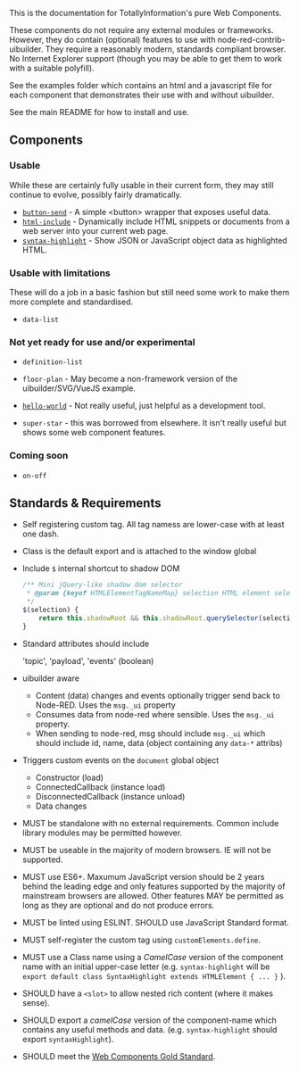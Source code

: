 This is the documentation for TotallyInformation's pure Web Components.

These components do not require any external modules or frameworks. However, they do contain (optional) features to use with node-red-contrib-uibuilder.
They require a reasonably modern, standards compliant browser. No Internet Explorer support (though you may be able to get them to work with a suitable polyfill).

See the examples folder which contains an html and a javascript file for each component that demonstrates their use with and without uibuilder.

See the main README for how to install and use.


## Components

### Usable

While these are certainly fully usable in their current form, they may still continue to evolve, possibly fairly dramatically.

* [`button-send`](button-send) - A simple &lt;button> wrapper that exposes useful data.
* [`html-include`](html-include) - Dynamically include HTML snippets or documents from a web server into your current web page.
* [`syntax-highlight`](./syntax-highlight) - Show JSON or JavaScript object data as highlighted HTML.

### Usable with limitations

These will do a job in a basic fashion but still need some work to make them more complete and standardised.

* `data-list`

### Not yet ready for use and/or experimental

* `definition-list`

* `floor-plan` - May become a non-framework version of the uibuilder/SVG/VueJS example.
* [`hello-world`](./hello-world.md) - Not really useful, just helpful as a development tool.
* `super-star` - this was borrowed from elsewhere. It isn't really useful but shows some web component features.

### Coming soon

* `on-off`



## Standards & Requirements

* Self registering custom tag. All tag namess are lower-case with at least one dash.

* Class is the default export and is attached to the window global

* Include `$` internal shortcut to shadow DOM

  ```javascript
  /** Mini jQuery-like shadow dom selector
   * @param {keyof HTMLElementTagNameMap} selection HTML element selector
   */
  $(selection) {
      return this.shadowRoot && this.shadowRoot.querySelector(selection)
  }
  ```

* Standard attributes should include

  'topic', 'payload', 'events' (boolean)

* uibuilder aware
  
  * Content (data) changes and events optionally trigger send back to Node-RED. Uses the `msg._ui` property
  * Consumes data from node-red where sensible. Uses the `msg._ui` property.
  * When sending to node-red, msg should include `msg._ui` which should include id, name, data (object containing any `data-*` attribs)

* Triggers custom events on the `document` global object

  * Constructor (load)
  * ConnectedCallback (instance load)
  * DisconnectedCallback (instance unload)
  * Data changes

* MUST be standalone with no external requirements. Common include library modules may be permitted however.
* MUST be useable in the majority of modern browsers. IE will not be supported.
* MUST use ES6+. Maxumum JavaScript version should be 2 years behind the leading edge and only features supported by the majority of mainstream browsers are allowed. Other features MAY be permitted as long as they are optional and do not produce errors.
* MUST be linted using ESLINT. SHOULD use JavaScript Standard format.
* MUST self-register the custom tag using `customElements.define`.
* MUST use a Class name using a _CamelCase_ version of the component name with an initial upper-case letter (e.g. `syntax-highlight` will be `export default class SyntaxHighlight extends HTMLElement { ... }` ).
  
* SHOULD have a `<slot>` to allow nested rich content (where it makes sense).
* SHOULD export a _camelCase_ version of the component-name which contains any useful methods and data. (e.g. `syntax-highlight` should export `syntaxHighlight`).
* SHOULD meet the [Web Components Gold Standard](https://github.com/webcomponents/gold-standard/wiki).